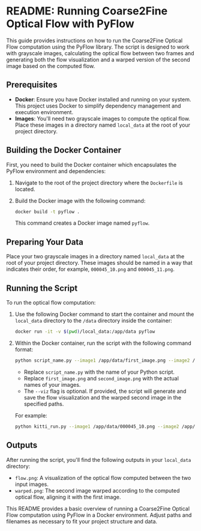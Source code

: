 # README: Running Coarse2Fine Optical Flow with PyFlow

This guide provides instructions on how to run the Coarse2Fine Optical Flow computation using the PyFlow library. The script is designed to work with grayscale images, calculating the optical flow between two frames and generating both the flow visualization and a warped version of the second image based on the computed flow.

## Prerequisites

- **Docker**: Ensure you have Docker installed and running on your system. This project uses Docker to simplify dependency management and execution environment.
- **Images**: You'll need two grayscale images to compute the optical flow. Place these images in a directory named `local_data` at the root of your project directory.

## Building the Docker Container

First, you need to build the Docker container which encapsulates the PyFlow environment and dependencies:

1. Navigate to the root of the project directory where the `Dockerfile` is located.
2. Build the Docker image with the following command:

    ```bash
    docker build -t pyflow .
    ```

    This command creates a Docker image named `pyflow`.

## Preparing Your Data

Place your two grayscale images in a directory named `local_data` at the root of your project directory. These images should be named in a way that indicates their order, for example, `000045_10.png` and `000045_11.png`.

## Running the Script

To run the optical flow computation:

1. Use the following Docker command to start the container and mount the `local_data` directory to the `/data` directory inside the container:

    ```bash
    docker run -it -v $(pwd)/local_data:/app/data pyflow
    ```

2. Within the Docker container, run the script with the following command format:

    ```bash
    python script_name.py --image1 /app/data/first_image.png --image2 /app/data/second_image.png --output_flow /app/data/flow.png --output_warped /app/data/warped.png --viz
    ```

    - Replace `script_name.py` with the name of your Python script.
    - Replace `first_image.png` and `second_image.png` with the actual names of your images.
    - The `--viz` flag is optional. If provided, the script will generate and save the flow visualization and the warped second image in the specified paths.
    
    For example:

    ```bash
    python kitti_run.py --image1 /app/data/000045_10.png --image2 /app/data/000045_11.png --output_flow /app/data/flow.png --output_warped /app/data/warped.png --viz
    ```

## Outputs

After running the script, you'll find the following outputs in your `local_data` directory:

- `flow.png`: A visualization of the optical flow computed between the two input images.
- `warped.png`: The second image warped according to the computed optical flow, aligning it with the first image.

This README provides a basic overview of running a Coarse2Fine Optical Flow computation using PyFlow in a Docker environment. Adjust paths and filenames as necessary to fit your project structure and data.
